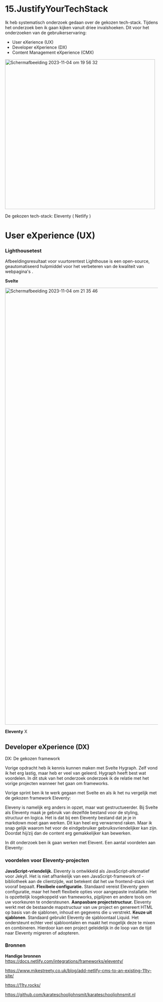 # 15.JustifyYourTechStack
Ik heb systematisch onderzoek gedaan over de gekozen tech-stack. Tijdens het onderzoek ben ik gaan kijken vanuit driee invalshoeken. Dit voor het onderzoeken van de gebruikerservaring:
- User eXerience (UX)
- Developer eXperience (DX)
- Content Management eXperience (CMX)
<img width="494" alt="Schermafbeelding 2023-11-04 om 19 56 32" src="https://github.com/EmonaSantiago/15.JustifyYourTechStack/assets/90447045/6b174c26-4f2b-42dd-aaa6-045aed3364cd">

De gekozen tech-stack: Eleventy ( Netlify )
# User eXperience (UX)
### Lighthousetest
Afbeeldingsresultaat voor vuurtorentest Lighthouse is een open-source, geautomatiseerd hulpmiddel voor het verbeteren van de kwaliteit van webpagina's .

**Svelte**

<img width="1440" alt="Schermafbeelding 2023-11-04 om 21 35 46" src="https://github.com/EmonaSantiago/15.JustifyYourTechStack/assets/90447045/02e70af2-4747-4384-9928-baf42dd00c54">

**Eleventy**
X

## Developer eXperience (DX)
DX: De gekozen framework

Vorige opdracht heb ik kennis kunnen maken met Svelte Hygraph. Zelf vond ik het erg lastig, maar heb er veel van geleerd. Hygraph heeft best wat voordelen. In dit stuk van het onderzoek onderzoek ik de relatie met het vorige projecten wanneer het gaan om frameworks.

Vorige sprint ben ik te werk gegaan met Svelte en als ik het nu vergelijk met de gekozen framework Eleventy: 

Eleveny is namelijk erg anders in opzet, maar wat gestructueerder. Bij Svelte als Eleventy maak je gebruik van dezelfde bestand voor de styling, structuur en logica. Het is dat bij een Eleventy bestand dat je je in markdown moet gaan werken. Dit kan heel erg verwarrend raken. Maar ik snap gelijk waarom het voor de eindgebruiker gebruiksvriendelijker kan zijn. Doordat hij/zij dan de content erg gemakkelijker kan bewerken. 

In dit onderzoek ben ik gaan werken met Elevent. Een aantal voordelen aan Eleventy:

### voordelen voor Eleventy-projecten
**JavaScript-vriendelijk.** Eleventy is ontwikkeld als JavaScript-alternatief voor Jekyll. Het is niet afhankelijk van een JavaScript-framework of -bibliotheek aan de clientzijde, wat betekent dat het uw frontend-stack niet vooraf bepaalt.
**Flexibele configuratie.** Standaard vereist Eleventy geen configuratie, maar het heeft flexibele opties voor aangepaste installatie. Het is opzettelijk losgekoppeld van frameworks, pijplijnen en andere tools om uw voorkeuren te ondersteunen.
**Aanpasbare projectstructuur.** Eleventy werkt met de bestaande mapstructuur van uw project en genereert HTML op basis van de sjablonen, inhoud en gegevens die u verstrekt.
**Keuze uit sjablonen**. Standaard gebruikt Eleventy de sjabloontaal Liquid. Het ondersteunt echter veel sjabloontalen en maakt het mogelijk deze te mixen en combineren. Hierdoor kan een project geleidelijk in de loop van de tijd naar Eleventy migreren of adopteren.
### Bronnen
**Handige bronnen**
https://docs.netlify.com/integrations/frameworks/eleventy/

https://www.mikestreety.co.uk/blog/add-netlify-cms-to-an-existing-11ty-site/

https://11ty.rocks/

https://github.com/karateschooljohnsmit/karateschooljohnsmit.nl

